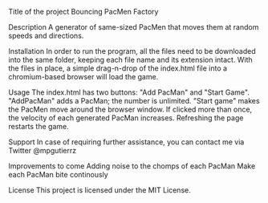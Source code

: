 
Title of the project
    Bouncing PacMen Factory

Description
    A generator of same-sized PacMen that moves them at random speeds and directions. 


Installation
    In order to run the program, all the files need to be downloaded into the same folder, keeping each file name and its extension intact. With the files in place, a simple drag-n-drop of the index.html file into a chromium-based browser will load the game.

Usage
    The index.html has two buttons: "Add PacMan" and "Start Game".
    "AddPacMan" adds a PacMan; the number is unlimited.
    "Start game" makes the PacMen move around the browser window. If clicked more than once, the velocity of each generated PacMan increases.
    Refreshing the page restarts the game.

Support
    In case of requiring further assistance, you can contact me via Twitter @mpgutierrz

Improvements to come
    Adding noise to the chomps of each PacMan
    Make each PacMan bite continously

License
    This project is licensed under the MIT License.